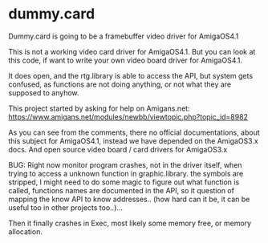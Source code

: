 # dummy.card
Dummy.card is going to be a framebuffer video driver for AmigaOS4.1

This is not a working video card driver for AmigaOS4.1. 
But you can look at this code, if want to write your own video board driver for AmigaOS4.1.

It does open, and the rtg.library is able to access the API, 
but system gets confused, as functions are not doing anything, or not what they are supposed to anyhow.

This project started by asking for help on Amigans.net:
https://www.amigans.net/modules/newbb/viewtopic.php?topic_id=8982

As you can see from the comments, there no official documentations, 
about this subject for AmigaOS4.1, instead we have depended on the AmigaOS3.x docs.
And open source video board / card drivers for AmigaOS3.x

BUG:
Right now monitor program crashes, not in the driver itself, when trying to access a unknown function in graphic.library. 
the symbols are stripped, I might need to do some magic to figure out what function is called, 
functions names are documented in the API, so it question of mapping the know API to know addresses..
(how hard can it be, it can be useful too in other projects too..)...

Then it finally crashes in Exec, most likely some memory free, or memory allocation.
